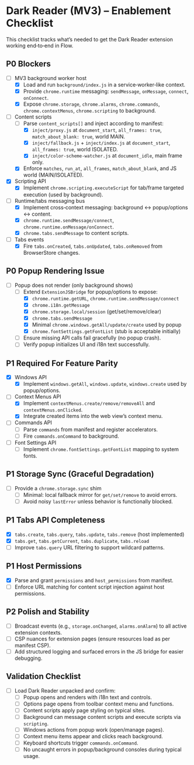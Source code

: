 # Dark Reader (MV3) – Enablement Checklist

This checklist tracks what’s needed to get the Dark Reader extension working end‑to‑end in Flow.

## P0 Blockers
- [ ] MV3 background worker host
  - [x] Load and run `background/index.js` in a service‑worker‑like context.
  - [x] Provide `chrome.runtime` messaging: `sendMessage`, `onMessage`, `connect`, `onConnect`.
  - [x] Expose `chrome.storage`, `chrome.alarms`, `chrome.commands`, `chrome.contextMenus`, `chrome.scripting` to background.
- [ ] Content scripts
  - [ ] Parse `content_scripts[]` and inject according to manifest:
    - [x] `inject/proxy.js` at `document_start`, `all_frames: true`, `match_about_blank: true`, world MAIN.
    - [x] `inject/fallback.js` + `inject/index.js` at `document_start`, `all_frames: true`, world ISOLATED.
    - [x] `inject/color-scheme-watcher.js` at `document_idle`, main frame only.
  - [x] Enforce `matches`, `run_at`, `all_frames`, `match_about_blank`, and JS world (MAIN/ISOLATED).
- [x] Scripting API
  - [x] Implement `chrome.scripting.executeScript` for tab/frame targeted execution (used by background).
- [ ] Runtime/tabs messaging bus
  - [x] Implement cross‑context messaging: background ↔ popup/options ↔ content.
  - [x] `chrome.runtime.sendMessage/connect`, `chrome.runtime.onMessage/onConnect`.
  - [x] `chrome.tabs.sendMessage` to content scripts.
- [ ] Tabs events
  - [x] Fire `tabs.onCreated`, `tabs.onUpdated`, `tabs.onRemoved` from BrowserStore changes.

## P0 Popup Rendering Issue
- [ ] Popup does not render (only background shows)
  - [ ] Extend `ExtensionJSBridge` for popup/options to expose:
    - [x] `chrome.runtime.getURL`, `chrome.runtime.sendMessage/connect`
    - [x] `chrome.i18n.getMessage`
    - [x] `chrome.storage.local/session` (get/set/remove/clear)
    - [x] `chrome.tabs.sendMessage`
    - [x] Minimal `chrome.windows.getAll/update/create` used by popup
    - [x] `chrome.fontSettings.getFontList` (stub is acceptable initially)
  - [ ] Ensure missing API calls fail gracefully (no popup crash).
  - [ ] Verify popup initializes UI and i18n text successfully.

## P1 Required For Feature Parity
- [x] Windows API
  - [x] Implement `windows.getAll`, `windows.update`, `windows.create` used by popup/options.
- [ ] Context Menus API
  - [x] Implement `contextMenus.create/remove/removeAll` and `contextMenus.onClicked`.
  - [x] Integrate created items into the web view’s context menu.
- [ ] Commands API
  - [ ] Parse `commands` from manifest and register accelerators.
  - [ ] Fire `commands.onCommand` to background.
- [ ] Font Settings API
  - [ ] Implement `chrome.fontSettings.getFontList` mapping to system fonts.

## P1 Storage Sync (Graceful Degradation)
- [ ] Provide a `chrome.storage.sync` shim
  - [ ] Minimal: local fallback mirror for `get/set/remove` to avoid errors.
  - [ ] Avoid noisy `lastError` unless behavior is functionally blocked.

## P1 Tabs API Completeness
- [x] `tabs.create`, `tabs.query`, `tabs.update`, `tabs.remove` (host implemented)
- [x] `tabs.get`, `tabs.getCurrent`, `tabs.duplicate`, `tabs.reload`
- [ ] Improve `tabs.query` URL filtering to support wildcard patterns.

## P1 Host Permissions
- [x] Parse and grant `permissions` and `host_permissions` from manifest.
- [ ] Enforce URL matching for content script injection against host permissions.

## P2 Polish and Stability
- [ ] Broadcast events (e.g., `storage.onChanged`, `alarms.onAlarm`) to all active extension contexts.
- [ ] CSP nuances for extension pages (ensure resources load as per manifest CSP).
- [ ] Add structured logging and surfaced errors in the JS bridge for easier debugging.

## Validation Checklist
- [ ] Load Dark Reader unpacked and confirm:
  - [ ] Popup opens and renders with i18n text and controls.
  - [ ] Options page opens from toolbar context menu and functions.
  - [ ] Content scripts apply page styling on typical sites.
  - [ ] Background can message content scripts and execute scripts via `scripting`.
  - [ ] Windows actions from popup work (open/manage pages).
  - [ ] Context menu items appear and clicks reach background.
  - [ ] Keyboard shortcuts trigger `commands.onCommand`.
  - [ ] No uncaught errors in popup/background consoles during typical usage.
